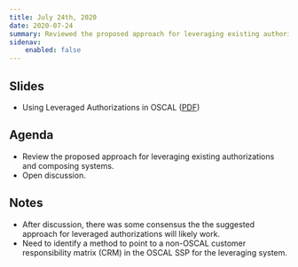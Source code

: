 ```yaml
---
title: July 24th, 2020
date: 2020-07-24
summary: Reviewed the proposed approach for leveraging existing authorizations and composing systems.
sidenav:
    enabled: false
---
```


## Slides

- Using Leveraged Authorizations in OSCAL ([PDF](/presentations/oscal-leveraged-authorizations-v2.pdf))

## Agenda

- Review the proposed approach for leveraging existing authorizations and composing systems.
- Open discussion.

## Notes

- After discussion, there was some consensus the the suggested approach for leveraged authorizations will likely work.
- Need to identify a method to point to a non-OSCAL customer responsibility matrix (CRM) in the OSCAL SSP for the leveraging system.
